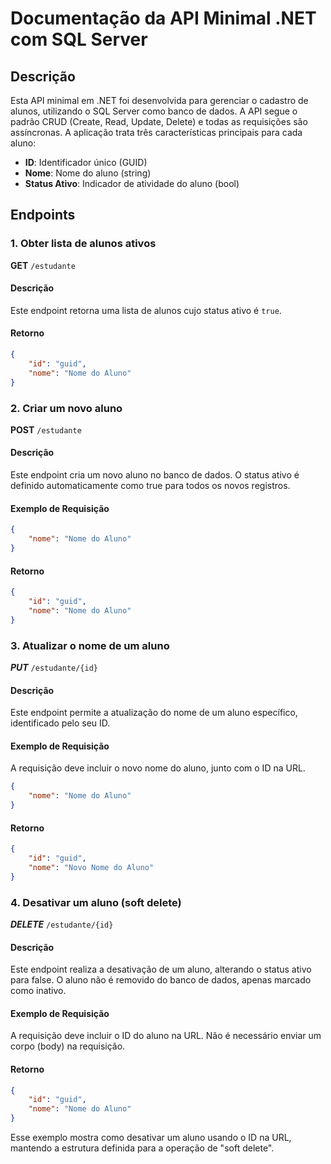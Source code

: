 # Documentação da API Minimal .NET com SQL Server

## Descrição
Esta API minimal em .NET foi desenvolvida para gerenciar o cadastro de alunos, utilizando o SQL Server como banco de dados. A API segue o padrão CRUD (Create, Read, Update, Delete) e todas as requisições são assíncronas. A aplicação trata três características principais para cada aluno:

- **ID**: Identificador único (GUID)
- **Nome**: Nome do aluno (string)
- **Status Ativo**: Indicador de atividade do aluno (bool)

## Endpoints

### 1. Obter lista de alunos ativos

**GET** `/estudante`

#### Descrição
Este endpoint retorna uma lista de alunos cujo status ativo é `true`.

#### Retorno
````json
{
    "id": "guid",
    "nome": "Nome do Aluno"
}
````

### 2. Criar um novo aluno

**POST** `/estudante`

#### Descrição
Este endpoint cria um novo aluno no banco de dados. O status ativo é definido automaticamente como true para todos os novos registros.

#### Exemplo de Requisição

````json
{
    "nome": "Nome do Aluno"
}
````

#### Retorno
````json
{
    "id": "guid",
    "nome": "Nome do Aluno"
}
````

### 3. Atualizar o nome de um aluno

***PUT*** `/estudante/{id}`

#### Descrição
Este endpoint permite a atualização do nome de um aluno específico, identificado pelo seu ID.

#### Exemplo de Requisição
A requisição deve incluir o novo nome do aluno, junto com o ID na URL.

````json
{
    "nome": "Nome do Aluno"
}
````

#### Retorno
````json
{
    "id": "guid",
    "nome": "Novo Nome do Aluno"
}
````

### 4. Desativar um aluno (soft delete)
***DELETE*** `/estudante/{id}`

#### Descrição
Este endpoint realiza a desativação de um aluno, alterando o status ativo para false. O aluno não é removido do banco de dados, apenas marcado como inativo.

#### Exemplo de Requisição
A requisição deve incluir o ID do aluno na URL. Não é necessário enviar um corpo (body) na requisição.

#### Retorno
````json
{
    "id": "guid",
    "nome": "Nome do Aluno"
}
````
Esse exemplo mostra como desativar um aluno usando o ID na URL, mantendo a estrutura definida para a operação de "soft delete".

